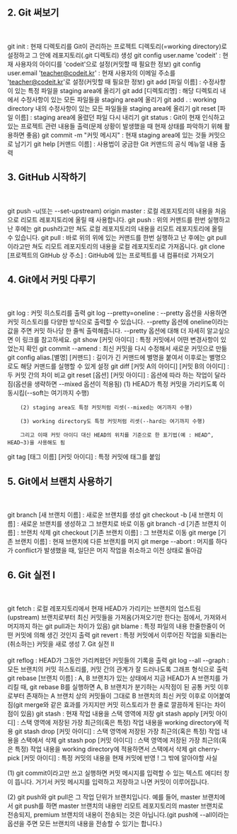 ## 2. Git 써보기
<br><br>
git init : 현재 디렉토리를 Git이 관리하는 프로젝트 디렉토리(=working directory)로 설정하고 그 안에 레포지토리(.git 디렉토리) 생성
git config user.name 'codeit' : 현재 사용자의 아이디를 'codeit'으로 설정(커밋할 때 필요한 정보)
git config user.email 'teacher@codeit.kr' : 현재 사용자의 이메일 주소를 'teacher@codeit.kr'로 설정(커밋할 때 필요한 정보)
git add [파일 이름] : 수정사항이 있는 특정 파일을 staging area에 올리기
git add [디렉토리명] : 해당 디렉토리 내에서 수정사항이 있는 모든 파일들을 staging area에 올리기 
git add . : working directory 내의 수정사항이 있는 모든 파일들을 staging area에 올리기
git reset [파일 이름] : staging area에 올렸던 파일 다시 내리기
git status : Git이 현재 인식하고 있는 프로젝트 관련 내용들 출력(문제 상황이 발생했을 때 현재 상태를 파악하기 위해 활용하면 좋음) 
git commit -m "커밋 메시지" : 현재 staging area에 있는 것들 커밋으로 남기기
git help [커맨드 이름] : 사용법이 궁금한 Git 커맨드의 공식 메뉴얼 내용 출력
## 3. GitHub 시작하기
<br><br>
git push -u(또는 --set-upstream) origin master : 로컬 레포지토리의 내용을 처음으로 리모트 레포지토리에 올릴 때 사용합니다.
git push : 위의 커맨드를 한번 실행하고 난 후에는 git push라고만 쳐도 로컬 레포지토리의 내용을 리모트 레포지토리에 올릴 수 있습니다.
git pull : 바로 위의 위에 있는 커맨드를 한번 실행하고 난 후에는 git pull이라고만 쳐도 리모트 레포지토리의 내용을 로컬 레포지토리로 가져옵니다.
git clone [프로젝트의 GitHub 상 주소] : GitHub에 있는 프로젝트를 내 컴퓨터로 가져오기
## 4. Git에서 커밋 다루기
<br><br>
git log : 커밋 히스토리를 출력
git log --pretty=oneline : --pretty 옵션을 사용하면 커밋 히스토리를 다양한 방식으로 출력할 수 있습니다. --pretty 옵션에 oneline이라는 값을 주면 커밋 하나당 한 줄씩 출력해줍니다. --pretty 옵션에 대해 더 자세히 알고싶으면 이 링크를 참고하세요. 
git show [커밋 아이디] : 특정 커밋에서 어떤 변경사항이 있었는지 확인
git commit --amend : 최신 커밋을 다시 수정해서 새로운 커밋으로 만듦
git config alias.[별명] [커맨드] : 길이가 긴 커맨드에 별명을 붙여서 이후로는 별명으로도 해당 커맨드를 실행할 수 있게 설정
git diff [커밋 A의 아이디] [커밋 B의 아이디] : 두 커밋 간의 차이 비교
git reset [옵션] [커밋 아이디] : 옵션에 따라 하는 작업이 달라짐(옵션을 생략하면 --mixed 옵션이 적용됨) 
		(1) HEAD가 특정 커밋을 가리키도록 이동시킴(--soft는 여기까지 수행)

		(2) staging area도 특정 커밋처럼 리셋(--mixed는 여기까지 수행)

		(3) working directory도 특정 커밋처럼 리셋(--hard는 여기까지 수행)

		그리고 이때 커밋 아이디 대신 HEAD의 위치를 기준으로 한 표기법(예 : HEAD^, HEAD~3)을 사용해도 됨

git tag [태그 이름] [커밋 아이디] : 특정 커밋에 태그를 붙임
## 5. Git에서 브랜치 사용하기
<br><br>
git branch [새 브랜치 이름] : 새로운 브랜치를 생성
git checkout -b [새 브랜치 이름] : 새로운 브랜치를 생성하고 그 브랜치로 바로 이동
git branch -d [기존 브랜치 이름] : 브랜치 삭제
git checkout [기존 브랜치 이름] : 그 브랜치로 이동
git merge [기존 브랜치 이름] : 현재 브랜치에 다른 브랜치를 머지
git merge --abort : 머지를 하다가 conflict가 발생했을 때, 일단은 머지 작업을 취소하고 이전 상태로 돌아감
## 6. Git 실전 I
<br><br>
git fetch : 로컬 레포지토리에서 현재 HEAD가 가리키는 브랜치의 업스트림(upstream) 브랜치로부터 최신 커밋들을 가져옴(가져오기만 한다는 점에서, 가져와서 머지까지 하는 git pull과는 차이가 있음)
git blame : 특정 파일의 내용 한줄한줄이 어떤 커밋에 의해 생긴 것인지 출력 
git revert : 특정 커밋에서 이루어진 작업을 되돌리는(취소하는) 커밋을 새로 생성
7. Git 실전 Ⅱ
<br><br>
git reflog : HEAD가 그동안 가리켜왔던 커밋들의 기록을 출력
git log --all --graph : 모든 브랜치의 커밋 히스토리를, 커밋 간의 관계가 잘 드러나도록 그래프 형식으로 출력
git rebase [브랜치 이름] : A, B 브랜치가 있는 상태에서 지금 HEAD가 A 브랜치를 가리킬 때, git rebase B를 실행하면 A, B 브랜치가 분기하는 시작점이 된 공통 커밋 이후로부터 존재하는 A 브랜치 상의 커밋들이 그대로 B 브랜치의 최신 커밋 이후로 이어붙여짐(git merge와 같은 효과를 가지지만 커밋 히스토리가 한 줄로 깔끔하게 된다는 차이점이 있음)
git stash : 현재 작업 내용을 스택 영역에 저장
git stash apply [커밋 아이디] : 스택 영역에 저장된 가장 최근의(혹은 특정) 작업 내용을 working directory에 적용
git stash drop [커밋 아이디] : 스택 영역에 저장된 가장 최근의(혹은 특정) 작업 내용을 스택에서 삭제
git stash pop [커밋 아이디] : 스택 영역에 저장된 가장 최근의(혹은 특정) 작업 내용을 working directory에 적용하면서 스택에서 삭제
git cherry-pick [커밋 아이디] : 특정 커밋의 내용을 현재 커밋에 반영
! 그 밖에 알아야할 사실 

(1) git commit이라고만 쓰고 실행하면 커밋 메시지를 입력할 수 있는 텍스트 에디터 창이 뜹니다. 거기서 커밋 메시지를 입력하고 저장하고 나면 커밋이 이루어집니다.

(2) git push와 git pull은 그 작업 단위가 브랜치입니다. 예를 들어, master 브랜치에서 git push를 하면 master 브랜치의 내용만 리모트 레포지토리의 master 브랜치로 전송되지, premium 브랜치의 내용이 전송되는 것은 아닙니다.(git push에 --all이라는 옵션을 주면 모든 브랜치의 내용을 전송할 수 있기는 합니다.)